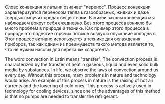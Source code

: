 Слово конвекция я латыни означает "перенос". Процесс конвекции характеризуется переносом тепла в газообразных, жидких и даже твердых сыпучих средах веществами. В жизни законы конвекции мы наблюдаем вокруг себя ежедневно. Без этого процесса взникло бы много проблем в природе и технике. Как пример этого процесса в природе это поднятие горячих потоков воздух и опускание холодных. Этот процесс активно используется в технике для охлаждения приборов, так как одним из преимуществ такого метода является то, что не нужны насосы для перекачки хладогента.


The word convection in Latin means "transfer". The convection process is characterized by the transfer of heat in gaseous, liquid and even solid bulk media by substances. In life, we observe the laws of convection around us every day. Without this process, many problems in nature and technology would arise. An example of this process in nature is the raising of hot air currents and the lowering of cold ones. This process is actively used in technology for cooling devices, since one of the advantages of this method is that no pumps are needed to transfer the refrigerant.